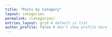 ```yaml
---
title: "Posts by Category"
layout: categories
permalink: /categories/
entries_layout: grid # default is list
author_profile: false # don't show profile here
---
```

